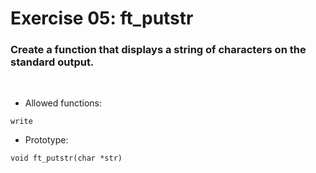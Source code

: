 # Exercise 05: ft_putstr

### Create a function that displays a string of characters on the standard output.
<br>

- Allowed functions:
```
write
```

- Prototype: 
```
void ft_putstr(char *str)
```
